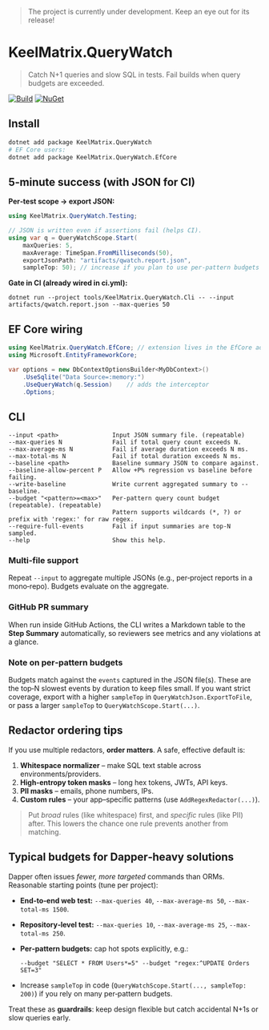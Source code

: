  > The project is currently under development. Keep an eye out for its release!

# KeelMatrix.QueryWatch

> Catch N+1 queries and slow SQL in tests. Fail builds when query budgets are exceeded.

[![Build](https://github.com/OWNER/REPO/actions/workflows/ci.yml/badge.svg)](https://github.com/OWNER/REPO/actions/workflows/ci.yml) [![NuGet](https://img.shields.io/nuget/v/KeelMatrix.QueryWatch.svg)](https://www.nuget.org/packages/KeelMatrix.QueryWatch/)

## Install

```bash
dotnet add package KeelMatrix.QueryWatch
# EF Core users:
dotnet add package KeelMatrix.QueryWatch.EfCore
```

## 5‑minute success (with JSON for CI)

**Per‑test scope → export JSON:**

```csharp
using KeelMatrix.QueryWatch.Testing;

// JSON is written even if assertions fail (helps CI).
using var q = QueryWatchScope.Start(
    maxQueries: 5,
    maxAverage: TimeSpan.FromMilliseconds(50),
    exportJsonPath: "artifacts/qwatch.report.json",
    sampleTop: 50); // increase if you plan to use per‑pattern budgets in CLI
```

**Gate in CI (already wired in ci.yml):**

```pwsh
dotnet run --project tools/KeelMatrix.QueryWatch.Cli -- --input artifacts/qwatch.report.json --max-queries 50
```

## EF Core wiring

```csharp
using KeelMatrix.QueryWatch.EfCore; // extension lives in the EfCore adapter package
using Microsoft.EntityFrameworkCore;

var options = new DbContextOptionsBuilder<MyDbContext>()
    .UseSqlite("Data Source=:memory:")
    .UseQueryWatch(q.Session)    // adds the interceptor
    .Options;
```

## CLI

<!-- BEGIN:CLI_FLAGS -->
```
--input <path>               Input JSON summary file. (repeatable)
--max-queries N              Fail if total query count exceeds N.
--max-average-ms N           Fail if average duration exceeds N ms.
--max-total-ms N             Fail if total duration exceeds N ms.
--baseline <path>            Baseline summary JSON to compare against.
--baseline-allow-percent P   Allow +P% regression vs baseline before failing.
--write-baseline             Write current aggregated summary to --baseline.
--budget "<pattern>=<max>"   Per-pattern query count budget (repeatable). (repeatable)
                             Pattern supports wildcards (*, ?) or prefix with 'regex:' for raw regex.
--require-full-events        Fail if input summaries are top-N sampled.
--help                       Show this help.
```

<!-- END:CLI_FLAGS -->

### Multi‑file support

Repeat `--input` to aggregate multiple JSONs (e.g., per‑project reports in a mono‑repo). Budgets evaluate on the aggregate.

### GitHub PR summary

When run inside GitHub Actions, the CLI writes a Markdown table to the **Step Summary** automatically, so reviewers see metrics and any violations at a glance.

### Note on per‑pattern budgets

Budgets match against the `events` captured in the JSON file(s). These are the top‑N slowest events by duration to keep files small. If you want strict coverage, export with a higher `sampleTop` in `QueryWatchJson.ExportToFile`, or pass a larger `sampleTop` to `QueryWatchScope.Start(...)`.

## Redactor ordering tips

If you use multiple redactors, **order matters**. A safe, effective default is:

1. **Whitespace normalizer** – make SQL text stable across environments/providers.
2. **High‑entropy token masks** – long hex tokens, JWTs, API keys.
3. **PII masks** – emails, phone numbers, IPs.
4. **Custom rules** – your app–specific patterns (use `AddRegexRedactor(...)`).

> Put *broad* rules (like whitespace) first, and *specific* rules (like PII) after. This lowers the chance one rule prevents another from matching.

## Typical budgets for Dapper‑heavy solutions

Dapper often issues *fewer, more targeted* commands than ORMs. Reasonable starting points (tune per project):

- **End‑to‑end web test:** `--max-queries 40`, `--max-average-ms 50`, `--max-total-ms 1500`.
- **Repository‑level test:** `--max-queries 10`, `--max-average-ms 25`, `--max-total-ms 250`.
- **Per‑pattern budgets:** cap hot spots explicitly, e.g.:

  ```
  --budget "SELECT * FROM Users*=5" --budget "regex:^UPDATE Orders SET=3"
  ```

- Increase `sampleTop` in code (`QueryWatchScope.Start(..., sampleTop: 200)`) if you rely on many per‑pattern budgets.

Treat these as **guardrails**: keep design flexible but catch accidental N+1s or slow queries early.
